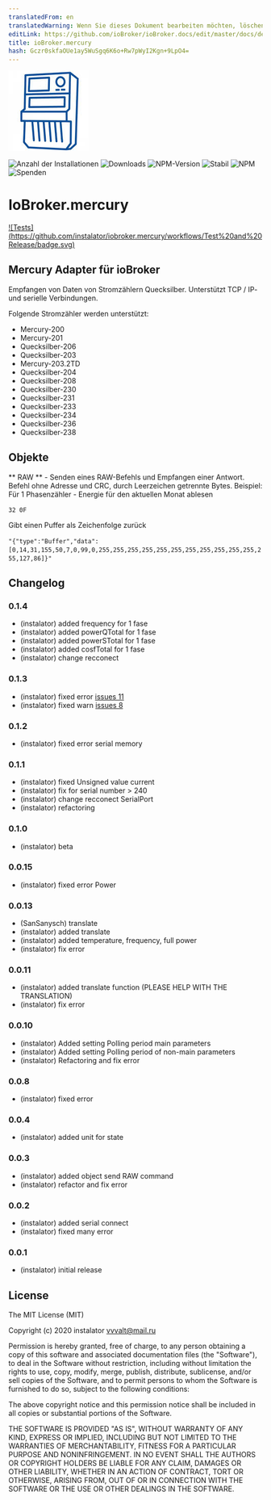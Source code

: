 ```yaml
---
translatedFrom: en
translatedWarning: Wenn Sie dieses Dokument bearbeiten möchten, löschen Sie bitte das Feld "translationsFrom". Andernfalls wird dieses Dokument automatisch erneut übersetzt
editLink: https://github.com/ioBroker/ioBroker.docs/edit/master/docs/de/adapterref/iobroker.mercury/README.md
title: ioBroker.mercury
hash: Gczr0skfaOUe1ay5WuSgq6K6o+Rw7pWyI2Kgn+9LpO4=
---
```

![Logo](../../../en/adapterref/iobroker.mercury/admin/mercury.png)

![Anzahl der Installationen](http://iobroker.live/badges/mercury-installed.svg)
![Downloads](https://img.shields.io/npm/dm/iobroker.mercury.svg)
![NPM-Version](http://img.shields.io/npm/v/iobroker.mercury.svg)
![Stabil](http://iobroker.live/badges/mercury-stable.svg)
![NPM](https://nodei.co/npm/iobroker.mercury.png?downloads=true)
![Spenden](https://img.shields.io/badge/Donate-PayPal-green.svg)

# IoBroker.mercury
[![Tests] (https://github.com/instalator/iobroker.mercury/workflows/Test%20and%20Release/badge.svg)](https://github.com/instalator/ioBroker.mercury/actions/)

## Mercury Adapter für ioBroker
Empfangen von Daten von Stromzählern Quecksilber.
Unterstützt TCP / IP- und serielle Verbindungen.

Folgende Stromzähler werden unterstützt:

* Mercury-200
* Mercury-201
* Quecksilber-206
* Quecksilber-203
* Mercury-203.2TD
* Quecksilber-204
* Quecksilber-208
* Quecksilber-230
* Quecksilber-231
* Quecksilber-233
* Quecksilber-234
* Quecksilber-236
* Quecksilber-238

## Objekte
** RAW ** - Senden eines RAW-Befehls und Empfangen einer Antwort.
Befehl ohne Adresse und CRC, durch Leerzeichen getrennte Bytes. Beispiel: Für 1 Phasenzähler - Energie für den aktuellen Monat ablesen

```
32 0F
```

Gibt einen Puffer als Zeichenfolge zurück

```"{"type":"Buffer","data":[0,14,31,155,50,7,0,99,0,255,255,255,255,255,255,255,255,255,255,255,255,127,86]}"```

## Changelog

### 0.1.4
* (instalator) added frequency for 1 fase
* (instalator) added powerQTotal for 1 fase
* (instalator) added powerSTotal for 1 fase
* (instalator) added cosfTotal for 1 fase
* (instalator) change recconect

### 0.1.3
* (instalator) fixed error [issues 11](https://github.com/instalator/ioBroker.mercury/issues/11)
* (instalator) fixed warn [issues 8](https://github.com/instalator/ioBroker.mercury/issues/8)

### 0.1.2
* (instalator) fixed error serial memory

### 0.1.1
* (instalator) fixed Unsigned value current
* (instalator) fix for serial number > 240
* (instalator) change recconect SerialPort
* (instalator) refactoring

### 0.1.0
* (instalator) beta

### 0.0.15
* (instalator) fixed error Power

### 0.0.13
* (SanSanysch) translate
* (instalator) added translate
* (instalator) added temperature, frequency, full power
* (instalator) fix error

### 0.0.11
* (instalator) added translate function (PLEASE HELP WITH THE TRANSLATION)
* (instalator) fix error

### 0.0.10
* (instalator) Added setting Polling period main parameters
* (instalator) Added setting Polling period of non-main parameters
* (instalator) Refactoring and fix error

### 0.0.8
* (instalator) fixed error

### 0.0.4
* (instalator) added unit for state

### 0.0.3
* (instalator) added object send RAW command
* (instalator) refactor and fix error

### 0.0.2
* (instalator) added serial connect
* (instalator) fixed many error

### 0.0.1
* (instalator) initial release

## License
The MIT License (MIT)

Copyright (c) 2020 instalator <vvvalt@mail.ru>

Permission is hereby granted, free of charge, to any person obtaining a copy
of this software and associated documentation files (the "Software"), to deal
in the Software without restriction, including without limitation the rights
to use, copy, modify, merge, publish, distribute, sublicense, and/or sell
copies of the Software, and to permit persons to whom the Software is
furnished to do so, subject to the following conditions:

The above copyright notice and this permission notice shall be included in all
copies or substantial portions of the Software.

THE SOFTWARE IS PROVIDED "AS IS", WITHOUT WARRANTY OF ANY KIND, EXPRESS OR
IMPLIED, INCLUDING BUT NOT LIMITED TO THE WARRANTIES OF MERCHANTABILITY,
FITNESS FOR A PARTICULAR PURPOSE AND NONINFRINGEMENT. IN NO EVENT SHALL THE
AUTHORS OR COPYRIGHT HOLDERS BE LIABLE FOR ANY CLAIM, DAMAGES OR OTHER
LIABILITY, WHETHER IN AN ACTION OF CONTRACT, TORT OR OTHERWISE, ARISING FROM,
OUT OF OR IN CONNECTION WITH THE SOFTWARE OR THE USE OR OTHER DEALINGS IN THE
SOFTWARE.